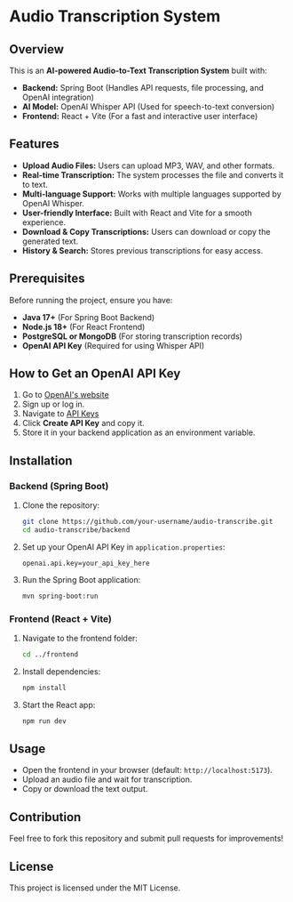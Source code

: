 # Audio Transcription System

## Overview
This is an **AI-powered Audio-to-Text Transcription System** built with:
- **Backend:** Spring Boot (Handles API requests, file processing, and OpenAI integration)
- **AI Model:** OpenAI Whisper API (Used for speech-to-text conversion)
- **Frontend:** React + Vite (For a fast and interactive user interface)

## Features
- **Upload Audio Files:** Users can upload MP3, WAV, and other formats.
- **Real-time Transcription:** The system processes the file and converts it to text.
- **Multi-language Support:** Works with multiple languages supported by OpenAI Whisper.
- **User-friendly Interface:** Built with React and Vite for a smooth experience.
- **Download & Copy Transcriptions:** Users can download or copy the generated text.
- **History & Search:** Stores previous transcriptions for easy access.

## Prerequisites
Before running the project, ensure you have:
- **Java 17+** (For Spring Boot Backend)
- **Node.js 18+** (For React Frontend)
- **PostgreSQL or MongoDB** (For storing transcription records)
- **OpenAI API Key** (Required for using Whisper API)

## How to Get an OpenAI API Key
1. Go to [OpenAI's website](https://platform.openai.com/signup/)
2. Sign up or log in.
3. Navigate to [API Keys](https://platform.openai.com/account/api-keys)
4. Click **Create API Key** and copy it.
5. Store it in your backend application as an environment variable.

## Installation

### **Backend (Spring Boot)**
1. Clone the repository:
   ```sh
   git clone https://github.com/your-username/audio-transcribe.git
   cd audio-transcribe/backend
   ```
2. Set up your OpenAI API Key in `application.properties`:
   ```properties
   openai.api.key=your_api_key_here
   ```
3. Run the Spring Boot application:
   ```sh
   mvn spring-boot:run
   ```

### **Frontend (React + Vite)**
1. Navigate to the frontend folder:
   ```sh
   cd ../frontend
   ```
2. Install dependencies:
   ```sh
   npm install
   ```
3. Start the React app:
   ```sh
   npm run dev
   ```

## Usage
- Open the frontend in your browser (default: `http://localhost:5173`).
- Upload an audio file and wait for transcription.
- Copy or download the text output.

## Contribution
Feel free to fork this repository and submit pull requests for improvements!

## License
This project is licensed under the MIT License.

